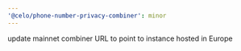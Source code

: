 ```yaml
---
'@celo/phone-number-privacy-combiner': minor
---
```


update mainnet combiner URL to point to instance hosted in Europe
